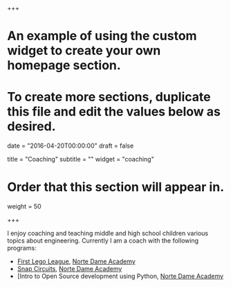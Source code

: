 +++
# An example of using the custom widget to create your own homepage section.
# To create more sections, duplicate this file and edit the values below as desired.

date = "2016-04-20T00:00:00"
draft = false

title = "Coaching"
subtitle = ""
widget = "coaching"

# Order that this section will appear in.
weight = 50

+++

I enjoy coaching and teaching middle and high school children various topics about engineering. Currently I am a coach with the following programs:

- [First Lego League][2], [Norte Dame Academy][1]
- [Snap Circuits][3], [Norte Dame Academy][1]
- [Intro to Open Source development using Python, [Norte Dame Academy][1]

[1]: http://ndatyngsboro.org
[2]: http://www.firstinspires.org/robotics/fll
[3]: http://www.snapcircuits.net/
